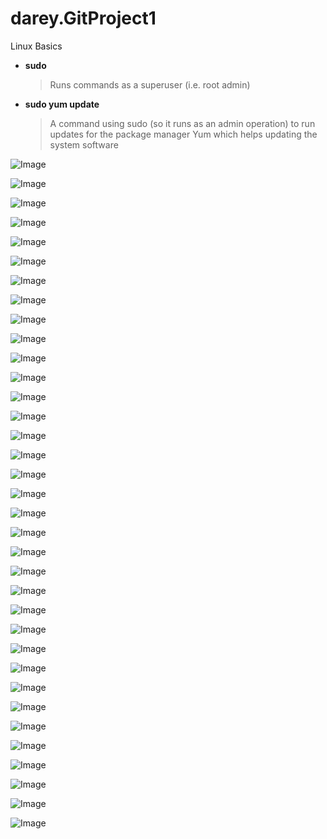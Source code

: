 # darey.GitProject1
Linux Basics

- **sudo**
  > Runs commands as a superuser (i.e. root admin)

- **sudo yum update**
  > A command using sudo (so it runs as an admin operation) to run updates for the package manager Yum which helps updating the system software

![Image](Images/Screenshot%202023-10-11%20at%2022.04.40.png)


![Image](Images/Screenshot%202023-10-11%20at%2022.09.54.png)


![Image](Images/Screenshot%202023-10-11%20at%2022.21.55.png)


![Image](Images/Screenshot%202023-10-11%20at%2022.22.35.png)


![Image](Images/Screenshot%202023-10-11%20at%2022.23.41.png)


![Image](Images/Screenshot%202023-10-11%20at%2022.24.27.png)


![Image](Images/Screenshot%202023-10-11%20at%2022.24.49.png)


![Image](Images/Screenshot%202023-10-11%20at%2022.26.34.png)


![Image](Images/Screenshot%202023-10-11%20at%2022.32.57.png)


![Image](Images/Screenshot%202023-10-11%20at%2022.34.52.png)


![Image](Images/Screenshot%202023-10-11%20at%2022.35.20.png)


![Image](Images/Screenshot%202023-10-11%20at%2022.37.20.png)


![Image](Images/Screenshot%202023-10-11%20at%2022.41.35.png)


![Image](Images/Screenshot%202023-10-11%20at%2023.02.30.png)


![Image](Images/Screenshot%202023-10-11%20at%2023.06.24.png)


![Image](Images/Screenshot%202023-10-11%20at%2023.09.05.png)


![Image](Images/Screenshot%202023-10-11%20at%2023.17.21.png)


![Image](Images/Screenshot%202023-10-11%20at%2023.18.13.png)


![Image](Images/Screenshot%202023-10-11%20at%2023.19.44.png)


![Image](Images/Screenshot%202023-10-11%20at%2023.37.32.png)


![Image](Images/Screenshot%202023-10-11%20at%2023.38.14.png)


![Image](Images/Screenshot%202023-10-11%20at%2023.38.23.png)


![Image](Images/Screenshot%202023-10-11%20at%2023.38.45.png)


![Image](Images/Screenshot%202023-10-11%20at%2023.39.12.png)


![Image](Images/Screenshot%202023-10-11%20at%2023.39.21.png)


![Image](Images/Screenshot%202023-10-11%20at%2023.39.40.png)


![Image](Images/Screenshot%202023-10-11%20at%2023.41.10.png)


![Image](Images/Screenshot%202023-10-11%20at%2023.41.18.png)


![Image](Images/Screenshot%202023-10-11%20at%2023.43.04.png)


![Image](Images/Screenshot%202023-10-11%20at%2023.43.17.png)


![Image](Images/Screenshot%202023-10-11%20at%2023.50.23.png)


![Image](Images/Screenshot%202023-10-11%20at%2023.51.42.png)


![Image](Images/Screenshot%202023-10-11%20at%2023.52.01.png)


![Image](Images/Screenshot%202023-10-12%20at%2000.16.07.png)


![Image](Images/Screenshot%202023-10-12%20at%2000.16.35.png)

